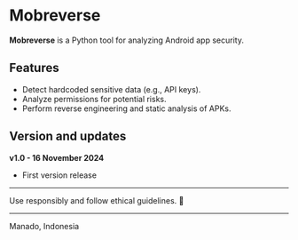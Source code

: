 # Mobreverse  

**Mobreverse** is a Python tool for analyzing Android app security.  

## Features  
- Detect hardcoded sensitive data (e.g., API keys).  
- Analyze permissions for potential risks.  
- Perform reverse engineering and static analysis of APKs.  

## Version and updates  
**v1.0 - 16 November 2024**
- First version release

---

Use responsibly and follow ethical guidelines. 🚀  

---

Manado, Indonesia
